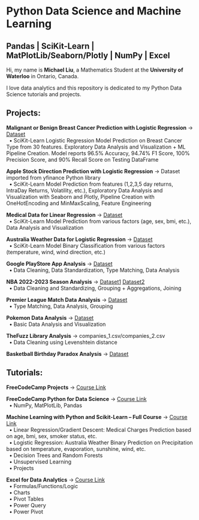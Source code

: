 # Python Data Science and Machine Learning
## Pandas | SciKit-Learn | MatPlotLib/Seaborn/Plotly | NumPy | Excel
Hi, my name is **Michael Liu**, a Mathematics Student at the **University of Waterloo** in Ontario, Canada.

I love data analytics and this repository is dedicated to my Python Data Science tutorials and projects.

## Projects:
**Malignant or Benign Breast Cancer Prediction with Logistic Regression** -> [Dataset](https://www.kaggle.com/datasets/uciml/breast-cancer-wisconsin-data/data)<br>
&nbsp;&nbsp;• SciKit-Learn Logistic Regression Model Prediction on Breast Cancer Type from 30 features. Exploratory Data Analysis and Visualization + ML Pipeline Creation. Model reports 96.5% Accuracy, 94.74% F1 Score, 100% Precision Score, and 90% Recall Score on Testing DataFrame<br>

**Apple Stock Direction Prediction with Logistic Regression** -> Dataset imported from yfinance Python library<br>
&nbsp;&nbsp;• SciKit-Learn Model Prediction from features (1,2,3,5 day returns, IntraDay Returns, Volatility, etc.), Exploratory Data Analysis and Visualization with Seaborn and Plotly, Pipeline Creation with OneHotEncoding and MinMaxScaling, Feature Engineering<br>

**Medical Data for Linear Regression** -> [Dataset](https://raw.githubusercontent.com/JovianML/opendatasets/master/data/medical-charges.csv)<br>
&nbsp;&nbsp;• SciKit-Learn Model Prediction from various factors (age, sex, bmi, etc.), Data Analysis and Visualization<br>

**Australia Weather Data for Logistic Regression** -> [Dataset](https://www.kaggle.com/datasets/jsphyg/weather-dataset-rattle-package)<br>
&nbsp;&nbsp;• SciKit-Learn Model Binary Classification from various factors (temperature, wind, wind direction, etc.)

**Google PlayStore App Analysis** -> [Dataset](https://www.kaggle.com/datasets/lava18/google-play-store-apps)<br>
&nbsp;&nbsp;• Data Cleaning, Data Standardization, Type Matching, Data Analysis<br>

**NBA 2022-2023 Season Analysis** -> [Dataset1](https://www.kaggle.com/datasets/amirhosseinmirzaie/nba-players-stats2023-season) [Dataset2](https://www.kaggle.com/datasets/justinas/nba-players-data/data)<br>
&nbsp;&nbsp;• Data Cleaning and Standardizing, Grouping + Aggregations, Joining<br>

**Premier League Match Data Analysis** -> [Dataset](https://www.kaggle.com/datasets/evangower/premier-league-matches-19922022)<br>
&nbsp;&nbsp;• Type Matching, Data Analysis, Grouping<br>

**Pokemon Data Analysis** -> [Dataset](https://www.kaggle.com/datasets/abcsds/pokemon/data)<br>
&nbsp;&nbsp;• Basic Data Analysis and Visualization<br>

**TheFuzz Library Analysis** -> companies_1.csv/companies_2.csv<br>
&nbsp;&nbsp;• Data Cleaning using Levenshtein distance<br>

**Basketball Birthday Paradox Analysis** -> [Dataset](https://www.kaggle.com/datasets/drgilermo/nba-players-stats?select=player_data.csv)<br>

## Tutorials:
**FreeCodeCamp Projects** -> [Course Link](https://www.youtube.com/watch?v=gtjxAH8uaP0&t=16709s&ab_channel=freeCodeCamp.org)<br>

**FreeCodeCamp Python for Data Science** -> [Course Link](https://www.youtube.com/watch?v=LHBE6Q9XlzI&list=LL&index=2&ab_channel=freeCodeCamp.org)<br>
&nbsp;&nbsp;• NumPy, MatPlotLib, Pandas<br>

**Machine Learning with Python and Scikit-Learn – Full Course** -> [Course Link](https://www.youtube.com/watch?app=desktop&v=hDKCxebp88A&ab_channel=freeCodeCamp.org)<br>
&nbsp;&nbsp;• Linear Regression/Gradient Descent: Medical Charges Prediction based on age, bmi, sex, smoker status, etc.<br>
&nbsp;&nbsp;• Logistic Regression: Australia Weather Binary Prediction on Precipitation based on temperature, evaporation, sunshine, wind, etc.<br>
&nbsp;&nbsp;• Decision Trees and Random Forests<br>
&nbsp;&nbsp;• Unsupervised Learning<br>
&nbsp;&nbsp;• Projects<br>

**Excel for Data Analytics** -> [Course Link](https://www.youtube.com/watch?v=pCJ15nGFgVg&t=1173s&ab_channel=LukeBarousse)<br>
&nbsp;&nbsp;• Formulas/Functions/Logic<br>
&nbsp;&nbsp;• Charts<br>
&nbsp;&nbsp;• Pivot Tables<br>
&nbsp;&nbsp;• Power Query<br>
&nbsp;&nbsp;• Power Pivot<br>




  

